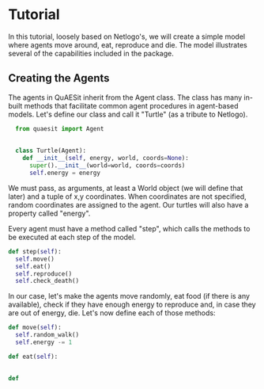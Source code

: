 # Tutorial

In this tutorial, loosely based on Netlogo's, we will create a simple model where agents move around, eat, reproduce and die. The model illustrates several of the capabilities included in the package.

## Creating the Agents

The agents in QuAESit inherit from the Agent class. The class has many in-built methods that facilitate common agent procedures in agent-based models. Let's define our class and call it "Turtle" (as a tribute to Netlogo).

```python
  from quaesit import Agent
  
  
  class Turtle(Agent):
    def __init__(self, energy, world, coords=None):
      super().__init__(world=world, coords=coords)
      self.energy = energy
```
We must pass, as arguments, at least a World object (we will define that later) and a tuple of x,y coordinates. When coordinates are not specified, random coordinates are assigned to the agent. Our turtles will also have a property called "energy".

Every agent must have a method called "step", which calls the methods to be executed at each step of the model.

```python
def step(self):
  self.move()
  self.eat()
  self.reproduce()
  self.check_death()
```
In our case, let's make the agents move randomly, eat food (if there is any available), check if they have enough energy to reproduce and, in case they are out of energy, die. Let's now define each of those methods:

```python
def move(self):
  self.random_walk()
  self.energy -= 1

def eat(self):
  

def 
```

